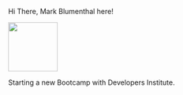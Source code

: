 Hi There, Mark Blumenthal here!

<img align="center" src="https://img.freepik.com/free-vector/matrix-style-binary-code-digital-falling-numbers-blue-background_1017-37387.jpg?w=740&t=st=1708338997~exp=1708339597~hmac=f7f2b2e3ab823c2a6d588393a99b59effeeb87d4870b70b5a622d967ff94011a" height="100" />
</a>


Starting a new Bootcamp with Developers Institute.

